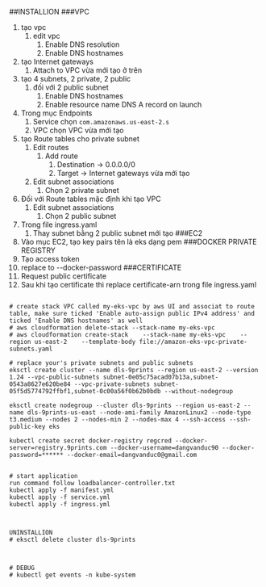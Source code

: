 
##INSTALLION
###VPC
1. tạo vpc
   1. edit vpc 
      1. Enable DNS resolution
      2. Enable DNS hostnames
2. tạo Internet gateways
   1. Attach to VPC vừa mới tạo ở trên
3. tạo 4 subnets, 2 private, 2 public
   1. đối với 2 public subnet
      1. Enable DNS hostnames
      2. Enable resource name DNS A record on launch 
4. Trong mục Endpoints
   1. Service chọn `com.amazonaws.us-east-2.s`
   2. VPC chọn VPC vừa mới tạo
5. tạo Route tables cho private subnet
   1. Edit routes
       1. Add route
           1. Destination -> 0.0.0.0/0
           2. Target -> Internet gateways vừa mới tạo
   2. Edit subnet associations
      1. Chọn 2 private subnet
6. Đối với Route tables mặc định khi tạo VPC
   1. Edit subnet associations
      1. Chọn 2 public subnet
7. Trong file ingress.yaml
   1. Thay subnet bằng 2 public subnet mới tạo
###EC2
1. Vào mục EC2, tạo key pairs tên là eks dạng pem
###DOCKER PRIVATE REGISTRY
1. Tạo access token
2. replace to --docker-password
###CERTIFICATE
1. Request public certificate 
2. Sau khi tạo certificate thì replace certificate-arn trong file ingress.yaml
```

# create stack VPC called my-eks-vpc by aws UI and associat to route table, make sure ticked 'Enable auto-assign public IPv4 address' and ticked 'Enable DNS hostnames' as well
# aws cloudformation delete-stack --stack-name my-eks-vpc
# aws cloudformation create-stack    --stack-name my-eks-vpc    --region us-east-2    --template-body file://amazon-eks-vpc-private-subnets.yaml

# replace your's private subnets and public subnets
eksctl create cluster --name dls-9prints --region us-east-2 --version 1.24 --vpc-public-subnets subnet-0e05c75acad07b13a,subnet-0543a8627e620be84 --vpc-private-subnets subnet-05f5d5774792ffbf1,subnet-0c00a56f0b62b0bdb --without-nodegroup

eksctl create nodegroup --cluster dls-9prints --region us-east-2 --name dls-9prints-us-east --node-ami-family AmazonLinux2 --node-type t3.medium --nodes 2 --nodes-min 2 --nodes-max 4 --ssh-access --ssh-public-key eks

kubectl create secret docker-registry regcred --docker-server=registry.9prints.com --docker-username=dangvanduc90 --docker-password=****** --docker-email=dangvanduc0@gmail.com


# start application
run command follow loadbalancer-controller.txt
kubectl apply -f manifest.yml
kubectl apply -f service.yml
kubectl apply -f ingress.yml



UNINSTALLION
# eksctl delete cluster dls-9prints



# DEBUG
# kubectl get events -n kube-system